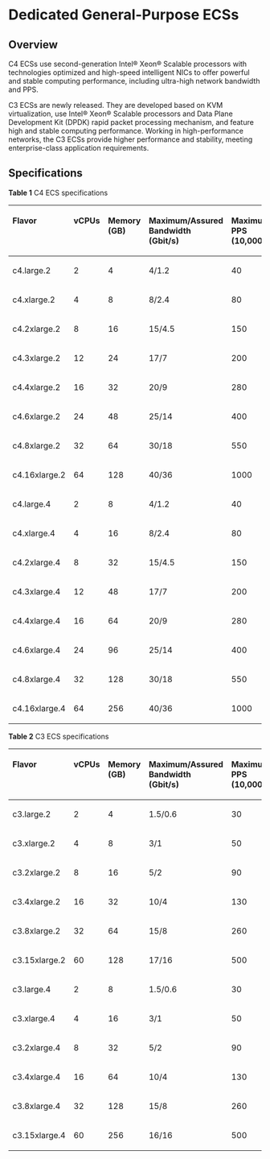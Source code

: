 # Dedicated General-Purpose ECSs<a name="EN-US_TOPIC_0091224748"></a>

## Overview<a name="section78382481397"></a>

C4 ECSs use second-generation Intel® Xeon® Scalable processors with technologies optimized and high-speed intelligent NICs to offer powerful and stable computing performance, including ultra-high network bandwidth and PPS.

C3 ECSs are newly released. They are developed based on KVM virtualization, use Intel® Xeon® Scalable processors and Data Plane Development Kit \(DPDK\) rapid packet processing mechanism, and feature high and stable computing performance. Working in high-performance networks, the C3 ECSs provide higher performance and stability, meeting enterprise-class application requirements.

## Specifications<a name="section375984364113"></a>

**Table  1**  C4 ECS specifications

<a name="table8948953114219"></a>
<table><thead align="left"><tr id="row12948753174220"><th class="cellrowborder" valign="top" width="14.401440144014401%" id="mcps1.2.8.1.1"><p id="p10948753134219"><a name="p10948753134219"></a><a name="p10948753134219"></a>Flavor</p>
</th>
<th class="cellrowborder" valign="top" width="11.841184118411844%" id="mcps1.2.8.1.2"><p id="p129489532421"><a name="p129489532421"></a><a name="p129489532421"></a>vCPUs</p>
</th>
<th class="cellrowborder" valign="top" width="13.731373137313732%" id="mcps1.2.8.1.3"><p id="p169481853114217"><a name="p169481853114217"></a><a name="p169481853114217"></a>Memory (GB)</p>
</th>
<th class="cellrowborder" valign="top" width="14.851485148514854%" id="mcps1.2.8.1.4"><p id="p11949135319428"><a name="p11949135319428"></a><a name="p11949135319428"></a>Maximum/Assured Bandwidth (Gbit/s)</p>
</th>
<th class="cellrowborder" valign="top" width="15.361536153615363%" id="mcps1.2.8.1.5"><p id="p194915532424"><a name="p194915532424"></a><a name="p194915532424"></a>Maximum PPS (10,000)</p>
</th>
<th class="cellrowborder" valign="top" width="10.791079107910791%" id="mcps1.2.8.1.6"><p id="p1994965364211"><a name="p1994965364211"></a><a name="p1994965364211"></a>NIC Multi-Queue</p>
</th>
<th class="cellrowborder" valign="top" width="19.021902190219027%" id="mcps1.2.8.1.7"><p id="p394914535420"><a name="p394914535420"></a><a name="p394914535420"></a>Virtualization Type</p>
</th>
</tr>
</thead>
<tbody><tr id="row7949185384216"><td class="cellrowborder" valign="top" width="14.401440144014401%" headers="mcps1.2.8.1.1 "><p id="p11418542432"><a name="p11418542432"></a><a name="p11418542432"></a>c4.large.2</p>
</td>
<td class="cellrowborder" valign="top" width="11.841184118411844%" headers="mcps1.2.8.1.2 "><p id="p155975178445"><a name="p155975178445"></a><a name="p155975178445"></a>2</p>
</td>
<td class="cellrowborder" valign="top" width="13.731373137313732%" headers="mcps1.2.8.1.3 "><p id="p259751716443"><a name="p259751716443"></a><a name="p259751716443"></a>4</p>
</td>
<td class="cellrowborder" valign="top" width="14.851485148514854%" headers="mcps1.2.8.1.4 "><p id="p982642415441"><a name="p982642415441"></a><a name="p982642415441"></a>4/1.2</p>
</td>
<td class="cellrowborder" valign="top" width="15.361536153615363%" headers="mcps1.2.8.1.5 "><p id="p4917143834415"><a name="p4917143834415"></a><a name="p4917143834415"></a>40</p>
</td>
<td class="cellrowborder" valign="top" width="10.791079107910791%" headers="mcps1.2.8.1.6 "><p id="p17103248184419"><a name="p17103248184419"></a><a name="p17103248184419"></a>2</p>
</td>
<td class="cellrowborder" valign="top" width="19.021902190219027%" headers="mcps1.2.8.1.7 "><p id="p1494912536425"><a name="p1494912536425"></a><a name="p1494912536425"></a>KVM</p>
</td>
</tr>
<tr id="row6949175384210"><td class="cellrowborder" valign="top" width="14.401440144014401%" headers="mcps1.2.8.1.1 "><p id="p1114135416430"><a name="p1114135416430"></a><a name="p1114135416430"></a>c4.xlarge.2</p>
</td>
<td class="cellrowborder" valign="top" width="11.841184118411844%" headers="mcps1.2.8.1.2 "><p id="p9597161719443"><a name="p9597161719443"></a><a name="p9597161719443"></a>4</p>
</td>
<td class="cellrowborder" valign="top" width="13.731373137313732%" headers="mcps1.2.8.1.3 "><p id="p25973174449"><a name="p25973174449"></a><a name="p25973174449"></a>8</p>
</td>
<td class="cellrowborder" valign="top" width="14.851485148514854%" headers="mcps1.2.8.1.4 "><p id="p17826172434412"><a name="p17826172434412"></a><a name="p17826172434412"></a>8/2.4</p>
</td>
<td class="cellrowborder" valign="top" width="15.361536153615363%" headers="mcps1.2.8.1.5 "><p id="p1591733813441"><a name="p1591733813441"></a><a name="p1591733813441"></a>80</p>
</td>
<td class="cellrowborder" valign="top" width="10.791079107910791%" headers="mcps1.2.8.1.6 "><p id="p710374824410"><a name="p710374824410"></a><a name="p710374824410"></a>2</p>
</td>
<td class="cellrowborder" valign="top" width="19.021902190219027%" headers="mcps1.2.8.1.7 "><p id="p1995018536429"><a name="p1995018536429"></a><a name="p1995018536429"></a>KVM</p>
</td>
</tr>
<tr id="row4950553104218"><td class="cellrowborder" valign="top" width="14.401440144014401%" headers="mcps1.2.8.1.1 "><p id="p131405494312"><a name="p131405494312"></a><a name="p131405494312"></a>c4.2xlarge.2</p>
</td>
<td class="cellrowborder" valign="top" width="11.841184118411844%" headers="mcps1.2.8.1.2 "><p id="p1959781712446"><a name="p1959781712446"></a><a name="p1959781712446"></a>8</p>
</td>
<td class="cellrowborder" valign="top" width="13.731373137313732%" headers="mcps1.2.8.1.3 "><p id="p8597161711443"><a name="p8597161711443"></a><a name="p8597161711443"></a>16</p>
</td>
<td class="cellrowborder" valign="top" width="14.851485148514854%" headers="mcps1.2.8.1.4 "><p id="p1682617241443"><a name="p1682617241443"></a><a name="p1682617241443"></a>15/4.5</p>
</td>
<td class="cellrowborder" valign="top" width="15.361536153615363%" headers="mcps1.2.8.1.5 "><p id="p1791743844412"><a name="p1791743844412"></a><a name="p1791743844412"></a>150</p>
</td>
<td class="cellrowborder" valign="top" width="10.791079107910791%" headers="mcps1.2.8.1.6 "><p id="p15103184813444"><a name="p15103184813444"></a><a name="p15103184813444"></a>4</p>
</td>
<td class="cellrowborder" valign="top" width="19.021902190219027%" headers="mcps1.2.8.1.7 "><p id="p10950125334213"><a name="p10950125334213"></a><a name="p10950125334213"></a>KVM</p>
</td>
</tr>
<tr id="row095085364210"><td class="cellrowborder" valign="top" width="14.401440144014401%" headers="mcps1.2.8.1.1 "><p id="p714654104311"><a name="p714654104311"></a><a name="p714654104311"></a>c4.3xlarge.2</p>
</td>
<td class="cellrowborder" valign="top" width="11.841184118411844%" headers="mcps1.2.8.1.2 "><p id="p75978171440"><a name="p75978171440"></a><a name="p75978171440"></a>12</p>
</td>
<td class="cellrowborder" valign="top" width="13.731373137313732%" headers="mcps1.2.8.1.3 "><p id="p14597151764411"><a name="p14597151764411"></a><a name="p14597151764411"></a>24</p>
</td>
<td class="cellrowborder" valign="top" width="14.851485148514854%" headers="mcps1.2.8.1.4 "><p id="p178271424164415"><a name="p178271424164415"></a><a name="p178271424164415"></a>17/7</p>
</td>
<td class="cellrowborder" valign="top" width="15.361536153615363%" headers="mcps1.2.8.1.5 "><p id="p29172038204420"><a name="p29172038204420"></a><a name="p29172038204420"></a>200</p>
</td>
<td class="cellrowborder" valign="top" width="10.791079107910791%" headers="mcps1.2.8.1.6 "><p id="p201031848144411"><a name="p201031848144411"></a><a name="p201031848144411"></a>4</p>
</td>
<td class="cellrowborder" valign="top" width="19.021902190219027%" headers="mcps1.2.8.1.7 "><p id="p119518530421"><a name="p119518530421"></a><a name="p119518530421"></a>KVM</p>
</td>
</tr>
<tr id="row7951195315424"><td class="cellrowborder" valign="top" width="14.401440144014401%" headers="mcps1.2.8.1.1 "><p id="p214165464313"><a name="p214165464313"></a><a name="p214165464313"></a>c4.4xlarge.2</p>
</td>
<td class="cellrowborder" valign="top" width="11.841184118411844%" headers="mcps1.2.8.1.2 "><p id="p9597101784410"><a name="p9597101784410"></a><a name="p9597101784410"></a>16</p>
</td>
<td class="cellrowborder" valign="top" width="13.731373137313732%" headers="mcps1.2.8.1.3 "><p id="p159814177446"><a name="p159814177446"></a><a name="p159814177446"></a>32</p>
</td>
<td class="cellrowborder" valign="top" width="14.851485148514854%" headers="mcps1.2.8.1.4 "><p id="p48271024194416"><a name="p48271024194416"></a><a name="p48271024194416"></a>20/9</p>
</td>
<td class="cellrowborder" valign="top" width="15.361536153615363%" headers="mcps1.2.8.1.5 "><p id="p1917203864416"><a name="p1917203864416"></a><a name="p1917203864416"></a>280</p>
</td>
<td class="cellrowborder" valign="top" width="10.791079107910791%" headers="mcps1.2.8.1.6 "><p id="p12103848154411"><a name="p12103848154411"></a><a name="p12103848154411"></a>8</p>
</td>
<td class="cellrowborder" valign="top" width="19.021902190219027%" headers="mcps1.2.8.1.7 "><p id="p99511853184213"><a name="p99511853184213"></a><a name="p99511853184213"></a>KVM</p>
</td>
</tr>
<tr id="row2095117538427"><td class="cellrowborder" valign="top" width="14.401440144014401%" headers="mcps1.2.8.1.1 "><p id="p114165410430"><a name="p114165410430"></a><a name="p114165410430"></a>c4.6xlarge.2</p>
</td>
<td class="cellrowborder" valign="top" width="11.841184118411844%" headers="mcps1.2.8.1.2 "><p id="p959814175442"><a name="p959814175442"></a><a name="p959814175442"></a>24</p>
</td>
<td class="cellrowborder" valign="top" width="13.731373137313732%" headers="mcps1.2.8.1.3 "><p id="p1659810174446"><a name="p1659810174446"></a><a name="p1659810174446"></a>48</p>
</td>
<td class="cellrowborder" valign="top" width="14.851485148514854%" headers="mcps1.2.8.1.4 "><p id="p2827172424416"><a name="p2827172424416"></a><a name="p2827172424416"></a>25/14</p>
</td>
<td class="cellrowborder" valign="top" width="15.361536153615363%" headers="mcps1.2.8.1.5 "><p id="p2917113813447"><a name="p2917113813447"></a><a name="p2917113813447"></a>400</p>
</td>
<td class="cellrowborder" valign="top" width="10.791079107910791%" headers="mcps1.2.8.1.6 "><p id="p1910313481443"><a name="p1910313481443"></a><a name="p1910313481443"></a>8</p>
</td>
<td class="cellrowborder" valign="top" width="19.021902190219027%" headers="mcps1.2.8.1.7 "><p id="p9951115364219"><a name="p9951115364219"></a><a name="p9951115364219"></a>KVM</p>
</td>
</tr>
<tr id="row1595175316428"><td class="cellrowborder" valign="top" width="14.401440144014401%" headers="mcps1.2.8.1.1 "><p id="p11455413432"><a name="p11455413432"></a><a name="p11455413432"></a>c4.8xlarge.2</p>
</td>
<td class="cellrowborder" valign="top" width="11.841184118411844%" headers="mcps1.2.8.1.2 "><p id="p115981017124418"><a name="p115981017124418"></a><a name="p115981017124418"></a>32</p>
</td>
<td class="cellrowborder" valign="top" width="13.731373137313732%" headers="mcps1.2.8.1.3 "><p id="p13598217194416"><a name="p13598217194416"></a><a name="p13598217194416"></a>64</p>
</td>
<td class="cellrowborder" valign="top" width="14.851485148514854%" headers="mcps1.2.8.1.4 "><p id="p682732417444"><a name="p682732417444"></a><a name="p682732417444"></a>30/18</p>
</td>
<td class="cellrowborder" valign="top" width="15.361536153615363%" headers="mcps1.2.8.1.5 "><p id="p4918113816444"><a name="p4918113816444"></a><a name="p4918113816444"></a>550</p>
</td>
<td class="cellrowborder" valign="top" width="10.791079107910791%" headers="mcps1.2.8.1.6 "><p id="p20104134864418"><a name="p20104134864418"></a><a name="p20104134864418"></a>16</p>
</td>
<td class="cellrowborder" valign="top" width="19.021902190219027%" headers="mcps1.2.8.1.7 "><p id="p179521353174218"><a name="p179521353174218"></a><a name="p179521353174218"></a>KVM</p>
</td>
</tr>
<tr id="row119521453204218"><td class="cellrowborder" valign="top" width="14.401440144014401%" headers="mcps1.2.8.1.1 "><p id="p17141854114314"><a name="p17141854114314"></a><a name="p17141854114314"></a>c4.16xlarge.2</p>
</td>
<td class="cellrowborder" valign="top" width="11.841184118411844%" headers="mcps1.2.8.1.2 "><p id="p125981417114419"><a name="p125981417114419"></a><a name="p125981417114419"></a>64</p>
</td>
<td class="cellrowborder" valign="top" width="13.731373137313732%" headers="mcps1.2.8.1.3 "><p id="p1459881724419"><a name="p1459881724419"></a><a name="p1459881724419"></a>128</p>
</td>
<td class="cellrowborder" valign="top" width="14.851485148514854%" headers="mcps1.2.8.1.4 "><p id="p08271724194419"><a name="p08271724194419"></a><a name="p08271724194419"></a>40/36</p>
</td>
<td class="cellrowborder" valign="top" width="15.361536153615363%" headers="mcps1.2.8.1.5 "><p id="p291853894413"><a name="p291853894413"></a><a name="p291853894413"></a>1000</p>
</td>
<td class="cellrowborder" valign="top" width="10.791079107910791%" headers="mcps1.2.8.1.6 "><p id="p51044489446"><a name="p51044489446"></a><a name="p51044489446"></a>32</p>
</td>
<td class="cellrowborder" valign="top" width="19.021902190219027%" headers="mcps1.2.8.1.7 "><p id="p3952115324215"><a name="p3952115324215"></a><a name="p3952115324215"></a>KVM</p>
</td>
</tr>
<tr id="row129521153164211"><td class="cellrowborder" valign="top" width="14.401440144014401%" headers="mcps1.2.8.1.1 "><p id="p1914754134318"><a name="p1914754134318"></a><a name="p1914754134318"></a>c4.large.4</p>
</td>
<td class="cellrowborder" valign="top" width="11.841184118411844%" headers="mcps1.2.8.1.2 "><p id="p5598201714446"><a name="p5598201714446"></a><a name="p5598201714446"></a>2</p>
</td>
<td class="cellrowborder" valign="top" width="13.731373137313732%" headers="mcps1.2.8.1.3 "><p id="p8598617134419"><a name="p8598617134419"></a><a name="p8598617134419"></a>8</p>
</td>
<td class="cellrowborder" valign="top" width="14.851485148514854%" headers="mcps1.2.8.1.4 "><p id="p1282752454410"><a name="p1282752454410"></a><a name="p1282752454410"></a>4/1.2</p>
</td>
<td class="cellrowborder" valign="top" width="15.361536153615363%" headers="mcps1.2.8.1.5 "><p id="p0918338104413"><a name="p0918338104413"></a><a name="p0918338104413"></a>40</p>
</td>
<td class="cellrowborder" valign="top" width="10.791079107910791%" headers="mcps1.2.8.1.6 "><p id="p2104204804416"><a name="p2104204804416"></a><a name="p2104204804416"></a>2</p>
</td>
<td class="cellrowborder" valign="top" width="19.021902190219027%" headers="mcps1.2.8.1.7 "><p id="p16953185364212"><a name="p16953185364212"></a><a name="p16953185364212"></a>KVM</p>
</td>
</tr>
<tr id="row395375334216"><td class="cellrowborder" valign="top" width="14.401440144014401%" headers="mcps1.2.8.1.1 "><p id="p1141354154315"><a name="p1141354154315"></a><a name="p1141354154315"></a>c4.xlarge.4</p>
</td>
<td class="cellrowborder" valign="top" width="11.841184118411844%" headers="mcps1.2.8.1.2 "><p id="p16598817134417"><a name="p16598817134417"></a><a name="p16598817134417"></a>4</p>
</td>
<td class="cellrowborder" valign="top" width="13.731373137313732%" headers="mcps1.2.8.1.3 "><p id="p5598317124415"><a name="p5598317124415"></a><a name="p5598317124415"></a>16</p>
</td>
<td class="cellrowborder" valign="top" width="14.851485148514854%" headers="mcps1.2.8.1.4 "><p id="p3827142454415"><a name="p3827142454415"></a><a name="p3827142454415"></a>8/2.4</p>
</td>
<td class="cellrowborder" valign="top" width="15.361536153615363%" headers="mcps1.2.8.1.5 "><p id="p791883874418"><a name="p791883874418"></a><a name="p791883874418"></a>80</p>
</td>
<td class="cellrowborder" valign="top" width="10.791079107910791%" headers="mcps1.2.8.1.6 "><p id="p710411488448"><a name="p710411488448"></a><a name="p710411488448"></a>2</p>
</td>
<td class="cellrowborder" valign="top" width="19.021902190219027%" headers="mcps1.2.8.1.7 "><p id="p595355318425"><a name="p595355318425"></a><a name="p595355318425"></a>KVM</p>
</td>
</tr>
<tr id="row295355384217"><td class="cellrowborder" valign="top" width="14.401440144014401%" headers="mcps1.2.8.1.1 "><p id="p201419549435"><a name="p201419549435"></a><a name="p201419549435"></a>c4.2xlarge.4</p>
</td>
<td class="cellrowborder" valign="top" width="11.841184118411844%" headers="mcps1.2.8.1.2 "><p id="p3598111715447"><a name="p3598111715447"></a><a name="p3598111715447"></a>8</p>
</td>
<td class="cellrowborder" valign="top" width="13.731373137313732%" headers="mcps1.2.8.1.3 "><p id="p1259831754418"><a name="p1259831754418"></a><a name="p1259831754418"></a>32</p>
</td>
<td class="cellrowborder" valign="top" width="14.851485148514854%" headers="mcps1.2.8.1.4 "><p id="p58275248444"><a name="p58275248444"></a><a name="p58275248444"></a>15/4.5</p>
</td>
<td class="cellrowborder" valign="top" width="15.361536153615363%" headers="mcps1.2.8.1.5 "><p id="p13918153844418"><a name="p13918153844418"></a><a name="p13918153844418"></a>150</p>
</td>
<td class="cellrowborder" valign="top" width="10.791079107910791%" headers="mcps1.2.8.1.6 "><p id="p1910434814444"><a name="p1910434814444"></a><a name="p1910434814444"></a>4</p>
</td>
<td class="cellrowborder" valign="top" width="19.021902190219027%" headers="mcps1.2.8.1.7 "><p id="p3954135318424"><a name="p3954135318424"></a><a name="p3954135318424"></a>KVM</p>
</td>
</tr>
<tr id="row13954185312420"><td class="cellrowborder" valign="top" width="14.401440144014401%" headers="mcps1.2.8.1.1 "><p id="p15141354134314"><a name="p15141354134314"></a><a name="p15141354134314"></a>c4.3xlarge.4</p>
</td>
<td class="cellrowborder" valign="top" width="11.841184118411844%" headers="mcps1.2.8.1.2 "><p id="p1598141714413"><a name="p1598141714413"></a><a name="p1598141714413"></a>12</p>
</td>
<td class="cellrowborder" valign="top" width="13.731373137313732%" headers="mcps1.2.8.1.3 "><p id="p195987175449"><a name="p195987175449"></a><a name="p195987175449"></a>48</p>
</td>
<td class="cellrowborder" valign="top" width="14.851485148514854%" headers="mcps1.2.8.1.4 "><p id="p18271524144412"><a name="p18271524144412"></a><a name="p18271524144412"></a>17/7</p>
</td>
<td class="cellrowborder" valign="top" width="15.361536153615363%" headers="mcps1.2.8.1.5 "><p id="p209181138194415"><a name="p209181138194415"></a><a name="p209181138194415"></a>200</p>
</td>
<td class="cellrowborder" valign="top" width="10.791079107910791%" headers="mcps1.2.8.1.6 "><p id="p1104144818441"><a name="p1104144818441"></a><a name="p1104144818441"></a>4</p>
</td>
<td class="cellrowborder" valign="top" width="19.021902190219027%" headers="mcps1.2.8.1.7 "><p id="p1295420536420"><a name="p1295420536420"></a><a name="p1295420536420"></a>KVM</p>
</td>
</tr>
<tr id="row20813193384311"><td class="cellrowborder" valign="top" width="14.401440144014401%" headers="mcps1.2.8.1.1 "><p id="p2015175474313"><a name="p2015175474313"></a><a name="p2015175474313"></a>c4.4xlarge.4</p>
</td>
<td class="cellrowborder" valign="top" width="11.841184118411844%" headers="mcps1.2.8.1.2 "><p id="p1659831714445"><a name="p1659831714445"></a><a name="p1659831714445"></a>16</p>
</td>
<td class="cellrowborder" valign="top" width="13.731373137313732%" headers="mcps1.2.8.1.3 "><p id="p135981117174416"><a name="p135981117174416"></a><a name="p135981117174416"></a>64</p>
</td>
<td class="cellrowborder" valign="top" width="14.851485148514854%" headers="mcps1.2.8.1.4 "><p id="p14827112494415"><a name="p14827112494415"></a><a name="p14827112494415"></a>20/9</p>
</td>
<td class="cellrowborder" valign="top" width="15.361536153615363%" headers="mcps1.2.8.1.5 "><p id="p1691853815447"><a name="p1691853815447"></a><a name="p1691853815447"></a>280</p>
</td>
<td class="cellrowborder" valign="top" width="10.791079107910791%" headers="mcps1.2.8.1.6 "><p id="p0104184884415"><a name="p0104184884415"></a><a name="p0104184884415"></a>8</p>
</td>
<td class="cellrowborder" valign="top" width="19.021902190219027%" headers="mcps1.2.8.1.7 "><p id="p356006204413"><a name="p356006204413"></a><a name="p356006204413"></a>KVM</p>
</td>
</tr>
<tr id="row3813153384319"><td class="cellrowborder" valign="top" width="14.401440144014401%" headers="mcps1.2.8.1.1 "><p id="p01511547433"><a name="p01511547433"></a><a name="p01511547433"></a>c4.6xlarge.4</p>
</td>
<td class="cellrowborder" valign="top" width="11.841184118411844%" headers="mcps1.2.8.1.2 "><p id="p135981517104410"><a name="p135981517104410"></a><a name="p135981517104410"></a>24</p>
</td>
<td class="cellrowborder" valign="top" width="13.731373137313732%" headers="mcps1.2.8.1.3 "><p id="p05981917154417"><a name="p05981917154417"></a><a name="p05981917154417"></a>96</p>
</td>
<td class="cellrowborder" valign="top" width="14.851485148514854%" headers="mcps1.2.8.1.4 "><p id="p16827524104415"><a name="p16827524104415"></a><a name="p16827524104415"></a>25/14</p>
</td>
<td class="cellrowborder" valign="top" width="15.361536153615363%" headers="mcps1.2.8.1.5 "><p id="p4918153844410"><a name="p4918153844410"></a><a name="p4918153844410"></a>400</p>
</td>
<td class="cellrowborder" valign="top" width="10.791079107910791%" headers="mcps1.2.8.1.6 "><p id="p16104114818449"><a name="p16104114818449"></a><a name="p16104114818449"></a>8</p>
</td>
<td class="cellrowborder" valign="top" width="19.021902190219027%" headers="mcps1.2.8.1.7 "><p id="p2056126144415"><a name="p2056126144415"></a><a name="p2056126144415"></a>KVM</p>
</td>
</tr>
<tr id="row6814533164314"><td class="cellrowborder" valign="top" width="14.401440144014401%" headers="mcps1.2.8.1.1 "><p id="p201545410435"><a name="p201545410435"></a><a name="p201545410435"></a>c4.8xlarge.4</p>
</td>
<td class="cellrowborder" valign="top" width="11.841184118411844%" headers="mcps1.2.8.1.2 "><p id="p1459881724412"><a name="p1459881724412"></a><a name="p1459881724412"></a>32</p>
</td>
<td class="cellrowborder" valign="top" width="13.731373137313732%" headers="mcps1.2.8.1.3 "><p id="p15598111712447"><a name="p15598111712447"></a><a name="p15598111712447"></a>128</p>
</td>
<td class="cellrowborder" valign="top" width="14.851485148514854%" headers="mcps1.2.8.1.4 "><p id="p182710243443"><a name="p182710243443"></a><a name="p182710243443"></a>30/18</p>
</td>
<td class="cellrowborder" valign="top" width="15.361536153615363%" headers="mcps1.2.8.1.5 "><p id="p19181338184420"><a name="p19181338184420"></a><a name="p19181338184420"></a>550</p>
</td>
<td class="cellrowborder" valign="top" width="10.791079107910791%" headers="mcps1.2.8.1.6 "><p id="p101045489449"><a name="p101045489449"></a><a name="p101045489449"></a>16</p>
</td>
<td class="cellrowborder" valign="top" width="19.021902190219027%" headers="mcps1.2.8.1.7 "><p id="p1556117674414"><a name="p1556117674414"></a><a name="p1556117674414"></a>KVM</p>
</td>
</tr>
<tr id="row11814433164319"><td class="cellrowborder" valign="top" width="14.401440144014401%" headers="mcps1.2.8.1.1 "><p id="p1715155418431"><a name="p1715155418431"></a><a name="p1715155418431"></a>c4.16xlarge.4</p>
</td>
<td class="cellrowborder" valign="top" width="11.841184118411844%" headers="mcps1.2.8.1.2 "><p id="p3599217104412"><a name="p3599217104412"></a><a name="p3599217104412"></a>64</p>
</td>
<td class="cellrowborder" valign="top" width="13.731373137313732%" headers="mcps1.2.8.1.3 "><p id="p165991217204415"><a name="p165991217204415"></a><a name="p165991217204415"></a>256</p>
</td>
<td class="cellrowborder" valign="top" width="14.851485148514854%" headers="mcps1.2.8.1.4 "><p id="p9827182444420"><a name="p9827182444420"></a><a name="p9827182444420"></a>40/36</p>
</td>
<td class="cellrowborder" valign="top" width="15.361536153615363%" headers="mcps1.2.8.1.5 "><p id="p89181638134418"><a name="p89181638134418"></a><a name="p89181638134418"></a>1000</p>
</td>
<td class="cellrowborder" valign="top" width="10.791079107910791%" headers="mcps1.2.8.1.6 "><p id="p310464854413"><a name="p310464854413"></a><a name="p310464854413"></a>32</p>
</td>
<td class="cellrowborder" valign="top" width="19.021902190219027%" headers="mcps1.2.8.1.7 "><p id="p85615624413"><a name="p85615624413"></a><a name="p85615624413"></a>KVM</p>
</td>
</tr>
</tbody>
</table>

**Table  2**  C3 ECS specifications

<a name="table3949605220464"></a>
<table><thead align="left"><tr id="row5755737620464"><th class="cellrowborder" valign="top" width="14.591459145914593%" id="mcps1.2.8.1.1"><p id="p119625912538"><a name="p119625912538"></a><a name="p119625912538"></a>Flavor</p>
</th>
<th class="cellrowborder" valign="top" width="11.65116511651165%" id="mcps1.2.8.1.2"><p id="p41529665204624"><a name="p41529665204624"></a><a name="p41529665204624"></a>vCPUs</p>
</th>
<th class="cellrowborder" valign="top" width="13.731373137313732%" id="mcps1.2.8.1.3"><p id="p9028760204624"><a name="p9028760204624"></a><a name="p9028760204624"></a>Memory (GB)</p>
</th>
<th class="cellrowborder" valign="top" width="14.92149214921492%" id="mcps1.2.8.1.4"><p id="p48701959115410"><a name="p48701959115410"></a><a name="p48701959115410"></a>Maximum/Assured Bandwidth (Gbit/s)</p>
</th>
<th class="cellrowborder" valign="top" width="15.151515151515152%" id="mcps1.2.8.1.5"><p id="p7870115905413"><a name="p7870115905413"></a><a name="p7870115905413"></a>Maximum PPS (10,000)</p>
</th>
<th class="cellrowborder" valign="top" width="10.931093109310929%" id="mcps1.2.8.1.6"><p id="p2870115935414"><a name="p2870115935414"></a><a name="p2870115935414"></a>NIC Multi-Queue</p>
</th>
<th class="cellrowborder" valign="top" width="19.021902190219024%" id="mcps1.2.8.1.7"><p id="p167851826171518"><a name="p167851826171518"></a><a name="p167851826171518"></a>Virtualization Type</p>
</th>
</tr>
</thead>
<tbody><tr id="row4782024320464"><td class="cellrowborder" valign="top" width="14.591459145914593%" headers="mcps1.2.8.1.1 "><p id="p019645920533"><a name="p019645920533"></a><a name="p019645920533"></a>c3.large.2</p>
</td>
<td class="cellrowborder" valign="top" width="11.65116511651165%" headers="mcps1.2.8.1.2 "><p id="p29312084204624"><a name="p29312084204624"></a><a name="p29312084204624"></a>2</p>
</td>
<td class="cellrowborder" valign="top" width="13.731373137313732%" headers="mcps1.2.8.1.3 "><p id="p25468631204624"><a name="p25468631204624"></a><a name="p25468631204624"></a>4</p>
</td>
<td class="cellrowborder" valign="top" width="14.92149214921492%" headers="mcps1.2.8.1.4 "><p id="p2147257145517"><a name="p2147257145517"></a><a name="p2147257145517"></a>1.5/0.6</p>
</td>
<td class="cellrowborder" valign="top" width="15.151515151515152%" headers="mcps1.2.8.1.5 "><p id="p1784643145513"><a name="p1784643145513"></a><a name="p1784643145513"></a>30</p>
</td>
<td class="cellrowborder" valign="top" width="10.931093109310929%" headers="mcps1.2.8.1.6 "><p id="p1492412255555"><a name="p1492412255555"></a><a name="p1492412255555"></a>2</p>
</td>
<td class="cellrowborder" valign="top" width="19.021902190219024%" headers="mcps1.2.8.1.7 "><p id="p4415173419165"><a name="p4415173419165"></a><a name="p4415173419165"></a>KVM</p>
</td>
</tr>
<tr id="row2115659920464"><td class="cellrowborder" valign="top" width="14.591459145914593%" headers="mcps1.2.8.1.1 "><p id="p11196135918538"><a name="p11196135918538"></a><a name="p11196135918538"></a>c3.xlarge.2</p>
</td>
<td class="cellrowborder" valign="top" width="11.65116511651165%" headers="mcps1.2.8.1.2 "><p id="p54672497204624"><a name="p54672497204624"></a><a name="p54672497204624"></a>4</p>
</td>
<td class="cellrowborder" valign="top" width="13.731373137313732%" headers="mcps1.2.8.1.3 "><p id="p66396173204624"><a name="p66396173204624"></a><a name="p66396173204624"></a>8</p>
</td>
<td class="cellrowborder" valign="top" width="14.92149214921492%" headers="mcps1.2.8.1.4 "><p id="p1214725715554"><a name="p1214725715554"></a><a name="p1214725715554"></a>3/1</p>
</td>
<td class="cellrowborder" valign="top" width="15.151515151515152%" headers="mcps1.2.8.1.5 "><p id="p1078417433551"><a name="p1078417433551"></a><a name="p1078417433551"></a>50</p>
</td>
<td class="cellrowborder" valign="top" width="10.931093109310929%" headers="mcps1.2.8.1.6 "><p id="p892414258558"><a name="p892414258558"></a><a name="p892414258558"></a>2</p>
</td>
<td class="cellrowborder" valign="top" width="19.021902190219024%" headers="mcps1.2.8.1.7 "><p id="p10430634121615"><a name="p10430634121615"></a><a name="p10430634121615"></a>KVM</p>
</td>
</tr>
<tr id="row3908502020464"><td class="cellrowborder" valign="top" width="14.591459145914593%" headers="mcps1.2.8.1.1 "><p id="p3196185911532"><a name="p3196185911532"></a><a name="p3196185911532"></a>c3.2xlarge.2</p>
</td>
<td class="cellrowborder" valign="top" width="11.65116511651165%" headers="mcps1.2.8.1.2 "><p id="p60681384204624"><a name="p60681384204624"></a><a name="p60681384204624"></a>8</p>
</td>
<td class="cellrowborder" valign="top" width="13.731373137313732%" headers="mcps1.2.8.1.3 "><p id="p16245046204624"><a name="p16245046204624"></a><a name="p16245046204624"></a>16</p>
</td>
<td class="cellrowborder" valign="top" width="14.92149214921492%" headers="mcps1.2.8.1.4 "><p id="p114745718550"><a name="p114745718550"></a><a name="p114745718550"></a>5/2</p>
</td>
<td class="cellrowborder" valign="top" width="15.151515151515152%" headers="mcps1.2.8.1.5 "><p id="p187849438559"><a name="p187849438559"></a><a name="p187849438559"></a>90</p>
</td>
<td class="cellrowborder" valign="top" width="10.931093109310929%" headers="mcps1.2.8.1.6 "><p id="p1892412535520"><a name="p1892412535520"></a><a name="p1892412535520"></a>4</p>
</td>
<td class="cellrowborder" valign="top" width="19.021902190219024%" headers="mcps1.2.8.1.7 "><p id="p444513349168"><a name="p444513349168"></a><a name="p444513349168"></a>KVM</p>
</td>
</tr>
<tr id="row4501963420464"><td class="cellrowborder" valign="top" width="14.591459145914593%" headers="mcps1.2.8.1.1 "><p id="p14196125917539"><a name="p14196125917539"></a><a name="p14196125917539"></a>c3.4xlarge.2</p>
</td>
<td class="cellrowborder" valign="top" width="11.65116511651165%" headers="mcps1.2.8.1.2 "><p id="p66732830204624"><a name="p66732830204624"></a><a name="p66732830204624"></a>16</p>
</td>
<td class="cellrowborder" valign="top" width="13.731373137313732%" headers="mcps1.2.8.1.3 "><p id="p36650153204624"><a name="p36650153204624"></a><a name="p36650153204624"></a>32</p>
</td>
<td class="cellrowborder" valign="top" width="14.92149214921492%" headers="mcps1.2.8.1.4 "><p id="p1314710574557"><a name="p1314710574557"></a><a name="p1314710574557"></a>10/4</p>
</td>
<td class="cellrowborder" valign="top" width="15.151515151515152%" headers="mcps1.2.8.1.5 "><p id="p18784144312551"><a name="p18784144312551"></a><a name="p18784144312551"></a>130</p>
</td>
<td class="cellrowborder" valign="top" width="10.931093109310929%" headers="mcps1.2.8.1.6 "><p id="p12924525195510"><a name="p12924525195510"></a><a name="p12924525195510"></a>4</p>
</td>
<td class="cellrowborder" valign="top" width="19.021902190219024%" headers="mcps1.2.8.1.7 "><p id="p74591834131619"><a name="p74591834131619"></a><a name="p74591834131619"></a>KVM</p>
</td>
</tr>
<tr id="row4430014820464"><td class="cellrowborder" valign="top" width="14.591459145914593%" headers="mcps1.2.8.1.1 "><p id="p8196155911537"><a name="p8196155911537"></a><a name="p8196155911537"></a>c3.8xlarge.2</p>
</td>
<td class="cellrowborder" valign="top" width="11.65116511651165%" headers="mcps1.2.8.1.2 "><p id="p28249412204624"><a name="p28249412204624"></a><a name="p28249412204624"></a>32</p>
</td>
<td class="cellrowborder" valign="top" width="13.731373137313732%" headers="mcps1.2.8.1.3 "><p id="p6500997204624"><a name="p6500997204624"></a><a name="p6500997204624"></a>64</p>
</td>
<td class="cellrowborder" valign="top" width="14.92149214921492%" headers="mcps1.2.8.1.4 "><p id="p41472573555"><a name="p41472573555"></a><a name="p41472573555"></a>15/8</p>
</td>
<td class="cellrowborder" valign="top" width="15.151515151515152%" headers="mcps1.2.8.1.5 "><p id="p1978764355516"><a name="p1978764355516"></a><a name="p1978764355516"></a>260</p>
</td>
<td class="cellrowborder" valign="top" width="10.931093109310929%" headers="mcps1.2.8.1.6 "><p id="p13924152565510"><a name="p13924152565510"></a><a name="p13924152565510"></a>8</p>
</td>
<td class="cellrowborder" valign="top" width="19.021902190219024%" headers="mcps1.2.8.1.7 "><p id="p1547233421618"><a name="p1547233421618"></a><a name="p1547233421618"></a>KVM</p>
</td>
</tr>
<tr id="row2992323420464"><td class="cellrowborder" valign="top" width="14.591459145914593%" headers="mcps1.2.8.1.1 "><p id="p0196125915320"><a name="p0196125915320"></a><a name="p0196125915320"></a>c3.15xlarge.2</p>
</td>
<td class="cellrowborder" valign="top" width="11.65116511651165%" headers="mcps1.2.8.1.2 "><p id="p14694799204624"><a name="p14694799204624"></a><a name="p14694799204624"></a>60</p>
</td>
<td class="cellrowborder" valign="top" width="13.731373137313732%" headers="mcps1.2.8.1.3 "><p id="p49428081204624"><a name="p49428081204624"></a><a name="p49428081204624"></a>128</p>
</td>
<td class="cellrowborder" valign="top" width="14.92149214921492%" headers="mcps1.2.8.1.4 "><p id="p12147105785520"><a name="p12147105785520"></a><a name="p12147105785520"></a>17/16</p>
</td>
<td class="cellrowborder" valign="top" width="15.151515151515152%" headers="mcps1.2.8.1.5 "><p id="p16787643165514"><a name="p16787643165514"></a><a name="p16787643165514"></a>500</p>
</td>
<td class="cellrowborder" valign="top" width="10.931093109310929%" headers="mcps1.2.8.1.6 "><p id="p592410256556"><a name="p592410256556"></a><a name="p592410256556"></a>16</p>
</td>
<td class="cellrowborder" valign="top" width="19.021902190219024%" headers="mcps1.2.8.1.7 "><p id="p10484183451610"><a name="p10484183451610"></a><a name="p10484183451610"></a>KVM</p>
</td>
</tr>
<tr id="row751642120464"><td class="cellrowborder" valign="top" width="14.591459145914593%" headers="mcps1.2.8.1.1 "><p id="p6196145910537"><a name="p6196145910537"></a><a name="p6196145910537"></a>c3.large.4</p>
</td>
<td class="cellrowborder" valign="top" width="11.65116511651165%" headers="mcps1.2.8.1.2 "><p id="p47196992204624"><a name="p47196992204624"></a><a name="p47196992204624"></a>2</p>
</td>
<td class="cellrowborder" valign="top" width="13.731373137313732%" headers="mcps1.2.8.1.3 "><p id="p64859997204624"><a name="p64859997204624"></a><a name="p64859997204624"></a>8</p>
</td>
<td class="cellrowborder" valign="top" width="14.92149214921492%" headers="mcps1.2.8.1.4 "><p id="p1784974915014"><a name="p1784974915014"></a><a name="p1784974915014"></a>1.5/0.6</p>
</td>
<td class="cellrowborder" valign="top" width="15.151515151515152%" headers="mcps1.2.8.1.5 "><p id="p1546134113015"><a name="p1546134113015"></a><a name="p1546134113015"></a>30</p>
</td>
<td class="cellrowborder" valign="top" width="10.931093109310929%" headers="mcps1.2.8.1.6 "><p id="p1770615341305"><a name="p1770615341305"></a><a name="p1770615341305"></a>2</p>
</td>
<td class="cellrowborder" valign="top" width="19.021902190219024%" headers="mcps1.2.8.1.7 "><p id="p8498173418166"><a name="p8498173418166"></a><a name="p8498173418166"></a>KVM</p>
</td>
</tr>
<tr id="row58396907204611"><td class="cellrowborder" valign="top" width="14.591459145914593%" headers="mcps1.2.8.1.1 "><p id="p1819795995314"><a name="p1819795995314"></a><a name="p1819795995314"></a>c3.xlarge.4</p>
</td>
<td class="cellrowborder" valign="top" width="11.65116511651165%" headers="mcps1.2.8.1.2 "><p id="p15110173204624"><a name="p15110173204624"></a><a name="p15110173204624"></a>4</p>
</td>
<td class="cellrowborder" valign="top" width="13.731373137313732%" headers="mcps1.2.8.1.3 "><p id="p15964478204624"><a name="p15964478204624"></a><a name="p15964478204624"></a>16</p>
</td>
<td class="cellrowborder" valign="top" width="14.92149214921492%" headers="mcps1.2.8.1.4 "><p id="p13849114918017"><a name="p13849114918017"></a><a name="p13849114918017"></a>3/1</p>
</td>
<td class="cellrowborder" valign="top" width="15.151515151515152%" headers="mcps1.2.8.1.5 "><p id="p74619411208"><a name="p74619411208"></a><a name="p74619411208"></a>50</p>
</td>
<td class="cellrowborder" valign="top" width="10.931093109310929%" headers="mcps1.2.8.1.6 "><p id="p4707193419010"><a name="p4707193419010"></a><a name="p4707193419010"></a>2</p>
</td>
<td class="cellrowborder" valign="top" width="19.021902190219024%" headers="mcps1.2.8.1.7 "><p id="p1351333420161"><a name="p1351333420161"></a><a name="p1351333420161"></a>KVM</p>
</td>
</tr>
<tr id="row19288388204611"><td class="cellrowborder" valign="top" width="14.591459145914593%" headers="mcps1.2.8.1.1 "><p id="p1719765985312"><a name="p1719765985312"></a><a name="p1719765985312"></a>c3.2xlarge.4</p>
</td>
<td class="cellrowborder" valign="top" width="11.65116511651165%" headers="mcps1.2.8.1.2 "><p id="p8300597204624"><a name="p8300597204624"></a><a name="p8300597204624"></a>8</p>
</td>
<td class="cellrowborder" valign="top" width="13.731373137313732%" headers="mcps1.2.8.1.3 "><p id="p1259733204624"><a name="p1259733204624"></a><a name="p1259733204624"></a>32</p>
</td>
<td class="cellrowborder" valign="top" width="14.92149214921492%" headers="mcps1.2.8.1.4 "><p id="p1484954910016"><a name="p1484954910016"></a><a name="p1484954910016"></a>5/2</p>
</td>
<td class="cellrowborder" valign="top" width="15.151515151515152%" headers="mcps1.2.8.1.5 "><p id="p3461741502"><a name="p3461741502"></a><a name="p3461741502"></a>90</p>
</td>
<td class="cellrowborder" valign="top" width="10.931093109310929%" headers="mcps1.2.8.1.6 "><p id="p1070715341707"><a name="p1070715341707"></a><a name="p1070715341707"></a>4</p>
</td>
<td class="cellrowborder" valign="top" width="19.021902190219024%" headers="mcps1.2.8.1.7 "><p id="p3787026151511"><a name="p3787026151511"></a><a name="p3787026151511"></a>KVM</p>
</td>
</tr>
<tr id="row39706029204611"><td class="cellrowborder" valign="top" width="14.591459145914593%" headers="mcps1.2.8.1.1 "><p id="p161971259145314"><a name="p161971259145314"></a><a name="p161971259145314"></a>c3.4xlarge.4</p>
</td>
<td class="cellrowborder" valign="top" width="11.65116511651165%" headers="mcps1.2.8.1.2 "><p id="p29388703204624"><a name="p29388703204624"></a><a name="p29388703204624"></a>16</p>
</td>
<td class="cellrowborder" valign="top" width="13.731373137313732%" headers="mcps1.2.8.1.3 "><p id="p31674728204624"><a name="p31674728204624"></a><a name="p31674728204624"></a>64</p>
</td>
<td class="cellrowborder" valign="top" width="14.92149214921492%" headers="mcps1.2.8.1.4 "><p id="p10849204911015"><a name="p10849204911015"></a><a name="p10849204911015"></a>10/4</p>
</td>
<td class="cellrowborder" valign="top" width="15.151515151515152%" headers="mcps1.2.8.1.5 "><p id="p144614411012"><a name="p144614411012"></a><a name="p144614411012"></a>130</p>
</td>
<td class="cellrowborder" valign="top" width="10.931093109310929%" headers="mcps1.2.8.1.6 "><p id="p13707103418015"><a name="p13707103418015"></a><a name="p13707103418015"></a>4</p>
</td>
<td class="cellrowborder" valign="top" width="19.021902190219024%" headers="mcps1.2.8.1.7 "><p id="p16787626121514"><a name="p16787626121514"></a><a name="p16787626121514"></a>KVM</p>
</td>
</tr>
<tr id="row21822156204611"><td class="cellrowborder" valign="top" width="14.591459145914593%" headers="mcps1.2.8.1.1 "><p id="p1019710595534"><a name="p1019710595534"></a><a name="p1019710595534"></a>c3.8xlarge.4</p>
</td>
<td class="cellrowborder" valign="top" width="11.65116511651165%" headers="mcps1.2.8.1.2 "><p id="p37001786204624"><a name="p37001786204624"></a><a name="p37001786204624"></a>32</p>
</td>
<td class="cellrowborder" valign="top" width="13.731373137313732%" headers="mcps1.2.8.1.3 "><p id="p44354694204624"><a name="p44354694204624"></a><a name="p44354694204624"></a>128</p>
</td>
<td class="cellrowborder" valign="top" width="14.92149214921492%" headers="mcps1.2.8.1.4 "><p id="p184924917018"><a name="p184924917018"></a><a name="p184924917018"></a>15/8</p>
</td>
<td class="cellrowborder" valign="top" width="15.151515151515152%" headers="mcps1.2.8.1.5 "><p id="p134644118018"><a name="p134644118018"></a><a name="p134644118018"></a>260</p>
</td>
<td class="cellrowborder" valign="top" width="10.931093109310929%" headers="mcps1.2.8.1.6 "><p id="p1370743414016"><a name="p1370743414016"></a><a name="p1370743414016"></a>8</p>
</td>
<td class="cellrowborder" valign="top" width="19.021902190219024%" headers="mcps1.2.8.1.7 "><p id="p378782620154"><a name="p378782620154"></a><a name="p378782620154"></a>KVM</p>
</td>
</tr>
<tr id="row28491536204611"><td class="cellrowborder" valign="top" width="14.591459145914593%" headers="mcps1.2.8.1.1 "><p id="p1519711599531"><a name="p1519711599531"></a><a name="p1519711599531"></a>c3.15xlarge.4</p>
</td>
<td class="cellrowborder" valign="top" width="11.65116511651165%" headers="mcps1.2.8.1.2 "><p id="p42717549204624"><a name="p42717549204624"></a><a name="p42717549204624"></a>60</p>
</td>
<td class="cellrowborder" valign="top" width="13.731373137313732%" headers="mcps1.2.8.1.3 "><p id="p37569478204624"><a name="p37569478204624"></a><a name="p37569478204624"></a>256</p>
</td>
<td class="cellrowborder" valign="top" width="14.92149214921492%" headers="mcps1.2.8.1.4 "><p id="p15849849901"><a name="p15849849901"></a><a name="p15849849901"></a>16/16</p>
</td>
<td class="cellrowborder" valign="top" width="15.151515151515152%" headers="mcps1.2.8.1.5 "><p id="p54614112014"><a name="p54614112014"></a><a name="p54614112014"></a>500</p>
</td>
<td class="cellrowborder" valign="top" width="10.931093109310929%" headers="mcps1.2.8.1.6 "><p id="p77070341402"><a name="p77070341402"></a><a name="p77070341402"></a>16</p>
</td>
<td class="cellrowborder" valign="top" width="19.021902190219024%" headers="mcps1.2.8.1.7 "><p id="p1278762615153"><a name="p1278762615153"></a><a name="p1278762615153"></a>KVM</p>
</td>
</tr>
</tbody>
</table>


